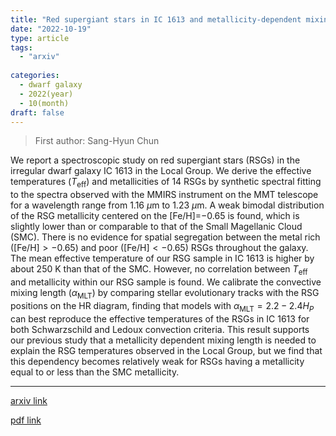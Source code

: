 ```yaml
---
title: "Red supergiant stars in IC 1613 and metallicity-dependent mixing length in the evolutionary model"
date: "2022-10-19"
type: article
tags:
  - "arxiv"
  
categories:
  - dwarf galaxy
  - 2022(year)
  - 10(month)
draft: false
---
```

> First author: Sang-Hyun Chun

 We report a spectroscopic study on red supergiant stars (RSGs) in the
irregular dwarf galaxy IC 1613 in the Local Group. We derive the effective
temperatures ($T_\mathrm{eff}$) and metallicities of 14 RSGs by synthetic
spectral fitting to the spectra observed with the MMIRS instrument on the MMT
telescope for a wavelength range from 1.16 $\mu$m to 1.23 $\mu$m. A weak
bimodal distribution of the RSG metallicity centered on the [Fe/H]=$-0.65$ is
found, which is slightly lower than or comparable to that of the Small
Magellanic Cloud (SMC). There is no evidence for spatial segregation between
the metal rich ([Fe/H]$>-0.65$) and poor ([Fe/H]$<-0.65$) RSGs throughout the
galaxy. The mean effective temperature of our RSG sample in IC 1613 is higher
by about 250 K than that of the SMC. However, no correlation between
$T_\mathrm{eff}$ and metallicity within our RSG sample is found. We calibrate
the convective mixing length ($\alpha_{\mathrm{MLT}}$) by comparing stellar
evolutionary tracks with the RSG positions on the HR diagram, finding that
models with $\alpha_{\mathrm{MLT}}=2.2-2.4 H_P$ can best reproduce the
effective temperatures of the RSGs in IC 1613 for both Schwarzschild and Ledoux
convection criteria. This result supports our previous study that a metallicity
dependent mixing length is needed to explain the RSG temperatures observed in
the Local Group, but we find that this dependency becomes relatively weak for
RSGs having a metallicity equal to or less than the SMC metallicity.

---
[arxiv link](http://arxiv.org/abs/2210.10608v1)

[pdf link](http://arxiv.org/pdf/2210.10608v1)